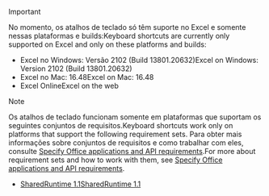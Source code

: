 > [!IMPORTANT]
> <span data-ttu-id="63c6f-101">No momento, os atalhos de teclado só têm suporte no Excel e somente nessas plataformas e builds:</span><span class="sxs-lookup"><span data-stu-id="63c6f-101">Keyboard shortcuts are currently only supported on Excel and only on these platforms and builds:</span></span>
>
>- <span data-ttu-id="63c6f-102">Excel no Windows: Versão 2102 (Build 13801.20632)</span><span class="sxs-lookup"><span data-stu-id="63c6f-102">Excel on Windows: Version 2102 (Build 13801.20632)</span></span>
>- <span data-ttu-id="63c6f-103">Excel no Mac: 16.48</span><span class="sxs-lookup"><span data-stu-id="63c6f-103">Excel on Mac: 16.48</span></span>
>- <span data-ttu-id="63c6f-104">Excel Online</span><span class="sxs-lookup"><span data-stu-id="63c6f-104">Excel on the web</span></span>

> [!NOTE]
> <span data-ttu-id="63c6f-105">Os atalhos de teclado funcionam somente em plataformas que suportam os seguintes conjuntos de requisitos.</span><span class="sxs-lookup"><span data-stu-id="63c6f-105">Keyboard shortcuts work only on platforms that support the following requirement sets.</span></span> <span data-ttu-id="63c6f-106">Para obter mais informações sobre conjuntos de requisitos e como trabalhar com eles, consulte [Specify Office applications and API requirements](../develop/specify-office-hosts-and-api-requirements.md).</span><span class="sxs-lookup"><span data-stu-id="63c6f-106">For more about requirement sets and how to work with them, see [Specify Office applications and API requirements](../develop/specify-office-hosts-and-api-requirements.md).</span></span>
>
> - [<span data-ttu-id="63c6f-107">SharedRuntime 1.1</span><span class="sxs-lookup"><span data-stu-id="63c6f-107">SharedRuntime 1.1</span></span>](../reference/requirement-sets/shared-runtime-requirement-sets.md)